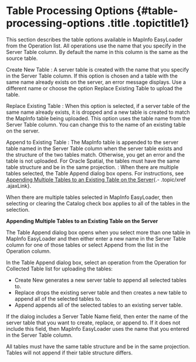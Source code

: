 Table Processing Options {#table-processing-options .title .topictitle1}
========================

This section describes the table options available in MapInfo EasyLoader from the <span class="ph uicontrol">Operation</span> list. All operations use the name that you specify in the <span class="ph uicontrol">Server Table</span> column. By default the name in this column is the same as the source table.

<span class="ph uicontrol">Create New Table</span>
:   A server table is created with the name that you specify in the <span class="ph uicontrol">Server Table</span> column. If this option is chosen and a table with the same name already exists on the server, an error message displays. Use a different name or choose the option <span class="ph uicontrol">Replace Existing Table</span> to upload the table.

<span class="ph uicontrol">Replace Existing Table</span>
:   When this option is selected, if a server table of the same name already exists, it is dropped and a new table is created to match the MapInfo table being uploaded. This option uses the table name from the <span class="ph uicontrol">Server Table</span> column. You can change this to the name of an existing table on the server.

<span class="ph uicontrol">Append to Existing Table</span>
:   The MapInfo table is appended to the server table named in the <span class="ph uicontrol">Server Table</span> column when the server table exists and the structure of the two tables match. Otherwise, you get an error and the table is not uploaded. For Oracle Spatial, the tables must have the same table structure and be in the same projection.
:   When there are multiple tables selected, the <span class="keyword wintitle">Table Append</span> dialog box opens. For instructions, see [Appending Multiple Tables to an Existing Table on the Server](guide/uploading/tableprocessingoptions.html#tableprocessingoptions__appendmultiple){.- .topic/xref .ajaxLink}.

When there are multiple tables selected in MapInfo EasyLoader, then selecting or clearing the <span class="ph uicontrol">Catalog</span> check box applies to all of the tables in the selection.

**Appending Multiple Tables to an Existing Table on the Server**

The <span class="keyword wintitle">Table Append</span> dialog box opens when you select more than one table in MapInfo EasyLoader and then either enter a new name in the <span class="ph uicontrol">Server Table</span> column for one of those tables or select <span class="ph uicontrol">Append</span> from the list in the <span class="ph uicontrol">Operation</span> column.

In the <span class="keyword wintitle">Table Append</span> dialog box, select an operation from the <span class="ph uicontrol">Operation for Collected Table</span> list for uploading the tables:

-   <span class="ph uicontrol">Create New</span> generates a new server table to append all selected tables to.
-   <span class="ph uicontrol">Replace</span> drops the existing server table and then creates a new table to append all of the selected tables to.
-   <span class="ph uicontrol">Append</span> appends all of the selected tables to an existing server table.

If the dialog includes a <span class="ph uicontrol">Server Table Name</span> field, then enter the name of the server table that you want to create, replace, or append to. If it does not include this field, then MapInfo EasyLoader uses the name that you entered in the <span class="ph uicontrol">Server Table</span> column.

All tables must have the same table structure and be in the same projection. Tables will not append if their table structure differs.


